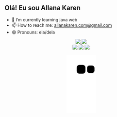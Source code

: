 ## Olá! Eu sou Allana Karen

- 🌱 I’m currently learning java web
- 📫 How to reach me: allanakaren.com@gmail.com
- 😄 Pronouns: ela/dela

<div align="center">
  <a href="https://github.com/allanakaren">
  <img height="180em" src="https://github-readme-stats.vercel.app/api?username=allanakaren&show_icons=true&theme=radical&include_all_commits=true&count_private=true"/>
  <img height="180em" src="https://github-readme-stats.vercel.app/api/top-langs/?username=allanakaren&layout=compact&langs_count=7&theme=radical"/>
 
  <div> 
  <a href="https://www.instagram.com/allanakarenn/" target="_blank"><img src="https://img.shields.io/badge/-Instagram-%23E4405F?style=for-the-badge&logo=instagram&logoColor=white" target="_blank"></a>
 	<a href="https://twitter.com/Lanna74778791" target="_blank"><img src="https://img.shields.io/badge/Twitch-9146FF?style=for-the-badge&logo=twitch&logoColor=white" target="_blank"></a>
  <a href="https://www.linkedin.com/in/allana-karen-a05ab8234/" target="_blank"><img src="https://img.shields.io/badge/-LinkedIn-%230077B5?style=for-the-badge&logo=linkedin&logoColor=white" target="_blank"></a>    
   
  ![Snake animation](https://github.com/allanakaren/allanakaren/blob/output/github-contribution-grid-snake.svg)
          
          
           
          
          

